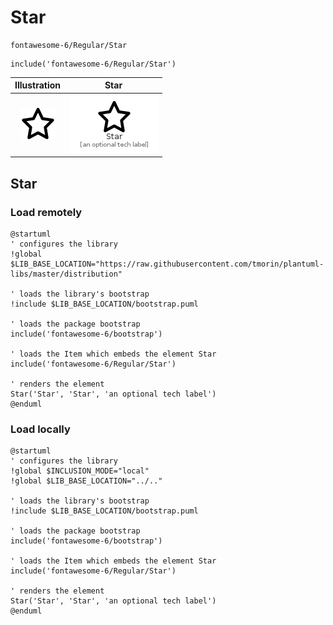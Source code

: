 # Star


```text
fontawesome-6/Regular/Star
```

```text
include('fontawesome-6/Regular/Star')
```



| Illustration | Star |
| :---: | :---: |
| ![illustration for Illustration](../../fontawesome-6/Regular/Star.png) | ![illustration for Star](../../fontawesome-6/Regular/Star.Local.png) |




## Star

### Load remotely
```plantuml
@startuml
' configures the library
!global $LIB_BASE_LOCATION="https://raw.githubusercontent.com/tmorin/plantuml-libs/master/distribution"

' loads the library's bootstrap
!include $LIB_BASE_LOCATION/bootstrap.puml

' loads the package bootstrap
include('fontawesome-6/bootstrap')

' loads the Item which embeds the element Star
include('fontawesome-6/Regular/Star')

' renders the element
Star('Star', 'Star', 'an optional tech label')
@enduml
```

### Load locally
```plantuml
@startuml
' configures the library
!global $INCLUSION_MODE="local"
!global $LIB_BASE_LOCATION="../.."

' loads the library's bootstrap
!include $LIB_BASE_LOCATION/bootstrap.puml

' loads the package bootstrap
include('fontawesome-6/bootstrap')

' loads the Item which embeds the element Star
include('fontawesome-6/Regular/Star')

' renders the element
Star('Star', 'Star', 'an optional tech label')
@enduml
```

